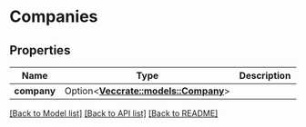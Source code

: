 # Companies

## Properties

Name | Type | Description | Notes
------------ | ------------- | ------------- | -------------
**company** | Option<[**Vec<crate::models::Company>**](Company.md)> |  | [optional]

[[Back to Model list]](../README.md#documentation-for-models) [[Back to API list]](../README.md#documentation-for-api-endpoints) [[Back to README]](../README.md)



